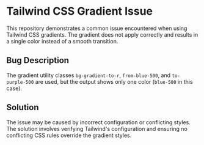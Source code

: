 # Tailwind CSS Gradient Issue

This repository demonstrates a common issue encountered when using Tailwind CSS gradients. The gradient does not apply correctly and results in a single color instead of a smooth transition.

## Bug Description

The gradient utility classes `bg-gradient-to-r`, `from-blue-500`, and `to-purple-500` are used, but the output shows only one color (`blue-500` in this case).

## Solution

The issue may be caused by incorrect configuration or conflicting styles. The solution involves verifying Tailwind's configuration and ensuring no conflicting CSS rules override the gradient styles.
